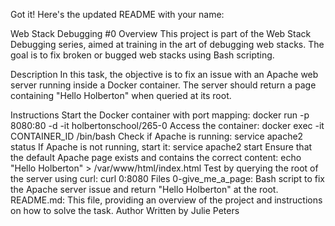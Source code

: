 
Got it! Here's the updated README with your name:

Web Stack Debugging #0
Overview
This project is part of the Web Stack Debugging series, aimed at training in the art of debugging web stacks. The goal is to fix broken or bugged web stacks using Bash scripting.

Description
In this task, the objective is to fix an issue with an Apache web server running inside a Docker container. The server should return a page containing "Hello Holberton" when queried at its root.

Instructions
Start the Docker container with port mapping: docker run -p 8080:80 -d -it holbertonschool/265-0
Access the container: docker exec -it CONTAINER_ID /bin/bash
Check if Apache is running: service apache2 status
If Apache is not running, start it: service apache2 start
Ensure that the default Apache page exists and contains the correct content: echo "Hello Holberton" > /var/www/html/index.html
Test by querying the root of the server using curl: curl 0:8080
Files
0-give_me_a_page: Bash script to fix the Apache server issue and return "Hello Holberton" at the root.
README.md: This file, providing an overview of the project and instructions on how to solve the task.
Author
Written by Julie Peters
